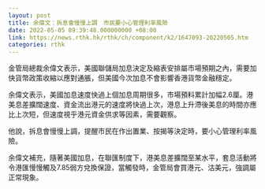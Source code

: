 ```yaml
---
layout: post
title: 余偉文：拆息會慢慢上調　市民要小心管理利率風險
date: 2022-05-05 09:39:48.000000000 +08:00
link: https://news.rthk.hk/rthk/ch/component/k2/1647093-20220505.htm
categories: rthk
---
```


金管局總裁余偉文表示，美國聯儲局加息決定及縮表安排屬市場預期之內，需要加快貨幣政策收縮以應對通脹，但美國今次加息不會影響香港貨幣金融穩定。

余偉文表示，美國加息速度快過上個加息周期很多，市場預料累計加幅2.6厘。港美息差擴闊速度、資金流出港元的速度將快過上次，港息上升滯後美息的時間亦應比上次短，但速度視乎港元資金供求等因素，需要觀察。

他說，拆息會慢慢上調，提醒市民在作出置業、按揭等決定時，要小心管理利率風險。

余偉文補充，隨著美國加息，在聯匯制度下，港美息差擴闊至某水平，套息活動將令港匯慢慢觸及7.85弱方兌換保證，當觸發時，金管局會買港元、沽美元，強調屬正常現象。
